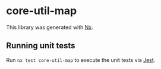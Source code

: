 # core-util-map

This library was generated with [Nx](https://nx.dev).

## Running unit tests

Run `nx test core-util-map` to execute the unit tests via [Jest](https://jestjs.io).
